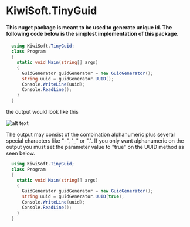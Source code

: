 # KiwiSoft.TinyGuid
#### This nuget package is meant to be used to generate unique id. The following code below is the simplest implementation of this package.
```C#
  using KiwiSoft.TinyGuid;
  class Program
  {
    static void Main(string[] args)
    {
      GuidGenerator guidGenerator = new GuidGenerator();
      string uuid = guidGenerator.UUID();
      Console.WriteLine(uuid);
      Console.ReadLine();
    }
  }
```

the output would look like this

![alt text](https://raw.github.com/JOHN-HADIKUSUMO/KiwiSoft.TinyGuid/blob/main/Capture.PNG)

The output may consist of the combination alphanumeric plus several special characters like "-", "_" or ".". If you only want alphanumeric on the output
you must set the parameter value to "true" on the UUID method as seen below.

```C#
  using KiwiSoft.TinyGuid;
  class Program
  {
    static void Main(string[] args)
    {
      GuidGenerator guidGenerator = new GuidGenerator();
      string uuid = guidGenerator.UUID(true);
      Console.WriteLine(uuid);
      Console.ReadLine();
    }
  }
```
